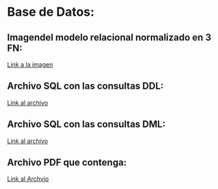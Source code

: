 # Base de Datos:

## Imagendel modelo relacional normalizado en 3 FN:

[Link a la imagen](https://github.com/MassiveCashGuys/proyecto-final-tsds-ispc/blob/back/documentaci%C3%B3n/Imagenes/Modelo_Relacional_BD_ARGBroker.png)

## Archivo SQL con las consultas DDL:

[Link al archivo](https://github.com/MassiveCashGuys/proyecto-final-tsds-ispc/blob/main/documentaci%C3%B3n/BaseDeDatos/estructura.sql)

## Archivo SQL con las consultas DML:

[Link al archivo](https://github.com/MassiveCashGuys/proyecto-final-tsds-ispc/blob/main/documentaci%C3%B3n/BaseDeDatos/querys.sql)

## Archivo PDF que contenga:

 [Link al Archvio](https://github.com/MassiveCashGuys/proyecto-final-tsds-ispc/blob/main/documentaci%C3%B3n/BaseDeDatos/Proyecto%20final%20Programacion.pdf)

